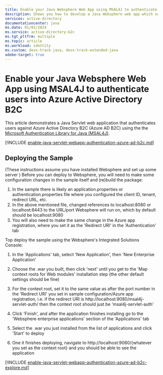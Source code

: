 ```yaml
---
title: Enable your Java Websphere Web App using MSAL4J to authenticate users into Azure Active Directory B2C
description: Shows you how to develop a Java Websphere web app which supports sign-in by Azure Active Directory B2C.
services: active-directory
documentationcenter: java
ms.date: 01/01/2024
ms.service: active-directory-b2c
ms.tgt_pltfrm: multiple
ms.topic: article
ms.workload: identity
ms.custom: devx-track-java, devx-track-extended-java
adobe-target: true
---
```


# Enable your Java Websphere Web App using MSAL4J to authenticate users into Azure Active Directory B2C

This article demonstrates a Java Servlet web application that authenticates users against Azure Active Directory B2C (Azure AD B2C) using the the [Microsoft Authentication Library for Java (MSAL4J)](https://github.com/AzureAD/microsoft-authentication-library-for-java).

[!INCLUDE [enable-java-servlet-webapp-authentication-azure-ad-b2c.md](includes/enable-java-servlet-webapp-authentication-azure-ad-b2c.md)]


## Deploying the Sample

(These instructions assume you have installed Websphere and set up some server ) Before you can deploy to Websphere, you will need to make some configuration changes in the sample itself and (re)build the package:

1. In the sample there is likely an application.properties or authentication.properties file where you configured the client ID, tenant, redirect URL, etc.
1. In the above mentioned file, changed references to localhost:8080 or localhost:8443 to the URL/port Websphere will run on, which by default should be localhost:9080
1. You will also need to make the same change in the Azure app registration, where you set it as the 'Redirect URI' in the 'Authentication' tab

Top deploy the sample using the Websphere's Integrated Solutions Console:

1. In the 'Applications' tab, select 'New Application', then 'New Enterprise Application'

1. Choose the .war you built, then click 'next' until you get to the 'Map context roots for Web modules' installation step (the other default settings should be fine)

1. For the context root, set it to the same value as after the port number in the 'Redirect URI' you set in sample configuration/Azure app registration, i.e. if the redirect URI is http://localhost:9080/msal4j-servlet-auth/ then the context root should just be 'msal4j-servlet-auth'

1. Click 'Finish', and after the application finishes installing go to the 'Websphere enterprise applications' section of the 'Applications' tab

1. Select the .war you just installed from the list of applications and click 'Start' to deploy

1. One it finishes deploying, navigate to http://localhost:9080/{whatever you set as the context root} and you should be able to see the application

[!INCLUDE [enable-java-servlet-webapp-authentication-azure-ad-b2c-explore.md](includes/enable-java-servlet-webapp-authentication-azure-ad-b2c-explore.md)]